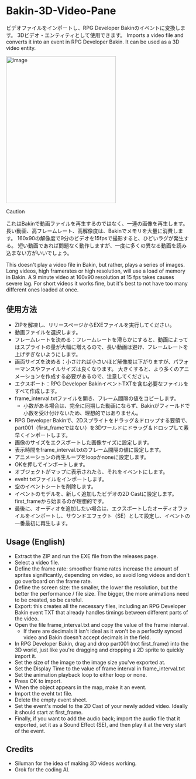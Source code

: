 # Bakin-3D-Video-Pane
ビデオファイルをインポートし、RPG Developer Bakinのイベントに変換します。 3Dビデオ・エンティティとして使用できます。
Imports a video file and converts it into an event in RPG Developer Bakin. It can be used as a 3D video entity.

<img width="300" height="400" alt="image" src="https://github.com/user-attachments/assets/f807f3d5-dd10-4e13-95ee-277e52c1ec15" />


> [!CAUTION]
> これはBakinで動画ファイルを再生するのではなく、一連の画像を再生します。
> 長い動画、高フレームレート、高解像度は、Bakinでメモリを大量に消費します。
> 160x90の解像度で9分のビデオを15fpsで撮影すると、ひどいラグが発生する。 短い動画であれば問題なく動作しますが、一度に多くの異なる動画を読み込まない方がいいでしょう。
> 
> This doesn't play a video file in Bakin, but rather, plays a series of images.
> Long videos, high framerates or high resolution, will use a load of memory in Bakin.
> A 9 minute video at 160x90 resolution at 15 fps takes causes severe lag. For short videos it works fine, but it's best to not have too many different ones loaded at once.

## 使用方法
- ZIPを解凍し、リリースページからEXEファイルを実行してください。
- 動画ファイルを選択します。
- フレームレートを決める：フレームレートを滑らかにすると、動画によってはスプライトの量が大幅に増えるので、長い動画は避け、フレームレートを上げすぎないようにします。
- 画面サイズを決める：小さければ小さいほど解像度は下がりますが、パフォーマンスやファイルサイズは良くなります。 大きくすると、より多くのアニメーションを作成する必要があるので、注意してください。
- エクスポート：RPG Developer BakinイベントTXTを含む必要なファイルをすべて作成します。
- frame_interval.txtファイルを開き、フレーム間隔の値をコピーします。
  - 小数がある場合は、完全に同期した動画にならず、Bakinがフィールドで小数を受け付けないため、理想的ではありません。
- RPG Developer Bakinで、2Dスプライトをドラッグ＆ドロップする要領で、part001（first_frameではない）を3Dワールドにドラッグ＆ドロップして素早くインポートします。
- 画像のサイズをエクスポートした画像サイズに設定します。
- 表示時間をframe_interval.txtのフレーム間隔の値に設定します。
- アニメーションの再生ループをloopかnoneに設定します。
- OKを押してインポートします。
- オブジェクトがマップに表示されたら、それをイベントにします。
- eveht txtファイルをインポートします。
- 空のイベントシートを削除します。
- イベントのモデルを、新しく追加したビデオの2D Castに設定します。 first_frameから始まるのが理想的です。
- 最後に、オーディオを追加したい場合は、エクスポートしたオーディオファイルをインポートし、サウンドエフェクト（SE）として設定し、イベントの一番最初に再生します。


## Usage (English)
- Extract the ZIP and run the EXE file from the releases page.
- Select a video file.
- Define the frame rate: smoother frame rates increase the amount of sprites significantly, depending on video, so avoid long videos and don't go overboard on the frame rate.
- Define the screen size: the smaller, the lower the resolution, but the better the performance / file size. The bigger, the more animations need to be created, so be careful.
- Export: this creates all the necessary files, including an RPG Developer Bakin event TXT that already handles timings between different parts of the video.
- Open the file frame_interval.txt and copy the value of the frame interval.
  - If there are decimals it isn't ideal as it won't be a perfectly synced video and Bakin doesn't accept decimals in the field.
- In RPG Developer Bakin, drag and drop part001 (not first_frame) into the 3D world, just like you're dragging and dropping a 2D sprite to quickly import it.
- Set the size of the image to the image size you've exported at.
- Set the Display Time to the value of frame interval in frame_interval.txt
- Set the animation playback loop to either loop or none.
- Press OK to import.
- When the object appears in the map, make it an event.
- Import the eveht txt file.
- Delete the empty event sheet.
- Set the event's model to the 2D Cast of your newly added video. Ideally it should start at first_frame.
- Finally, if you want to add the audio back; import the audio file that it exported, set it as a Sound Effect (SE), and then play it at the very start of the event.

## Credits
- Siluman for the idea of making 3D videos working.
- Grok for the coding AI.
